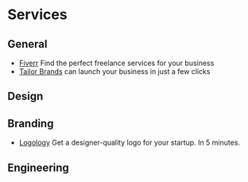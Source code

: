 # Services

## General

- [Fiverr](https://www.fiverr.com) Find the perfect freelance services for your business
- [Tailor Brands](https://www.tailorbrands.com) can launch your business in just a few clicks

## Design

## Branding

- [Logology](https://www.logology.co) Get a designer-quality logo for your startup. In 5 minutes.

## Engineering
